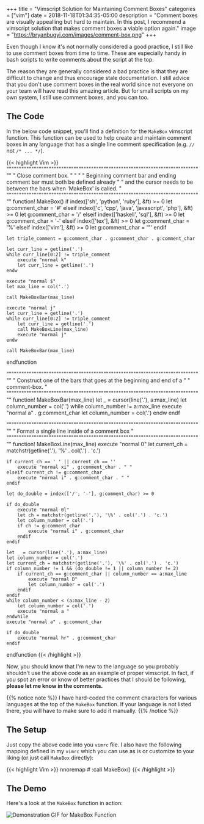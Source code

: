 +++
title = "Vimscript Solution for Maintaining Comment Boxes"
categories = ["vim"]
date = 2018-11-18T01:34:35-05:00
description = "Comment boxes are visually appealling but hard to maintain. In this post, I recommend a vimscript solution that makes comment boxes a viable option again."
image = "https://bryanbugyi.com/images/comment-box.png"
+++

Even though I know it's not normally considered a good practice, I still
like to use comment boxes from time to time. These are especially handy
in bash scripts to write comments about the script at the top.

The reason they are generally considered a bad practice is that they are
difficult to change and thus encourage stale documentation. I still
advice that you don't use comment boxes in the real world since not everyone on your
team will have read this amazing article. But for small scripts on my own
system, I still use comment boxes, and you can too.

## The Code

In the below code snippet, you'll find a definition for the `MakeBox` vimscript
function. This function can be used to help create and maintain comment boxes
in any language that has a single line comment specification (e.g. `//`
not `/* ... */`).

{{< highlight Vim >}}
"""""""""""""""""""""""""""""""""""""""""""""""""""""""""""""""""""""""""""""""
" Close comment box.                                                          "
"                                                                             "
" Beginning comment bar and ending comment bar must both be defined already   "
" and the cursor needs to be between the bars when 'MakeBox' is called.       "
"""""""""""""""""""""""""""""""""""""""""""""""""""""""""""""""""""""""""""""""
function! MakeBox()
    if index(['sh', 'python', 'ruby'], &ft) >= 0
        let g:comment_char = '#'
    elseif index(['c', 'cpp', 'java', 'javascript', 'php'], &ft) >= 0
        let g:comment_char = '/'
    elseif index(['haskell', 'sql'], &ft) >= 0
        let g:comment_char = '-'
    elseif index(['tex'], &ft) >= 0
        let g:comment_char = '%'
    elseif index(['vim'], &ft) >= 0
        let g:comment_char = '"'
    endif

    let triple_comment = g:comment_char . g:comment_char . g:comment_char

    let curr_line = getline('.')
    while curr_line[0:2] != triple_comment
        execute "normal k"
        let curr_line = getline('.')
    endw

    execute "normal $"
    let max_line = col('.')

    call MakeBoxBar(max_line)

    execute "normal j"
    let curr_line = getline('.')
    while curr_line[0:2] != triple_comment
        let curr_line = getline('.')
        call MakeBoxLine(max_line)
        execute "normal j"
    endw

    call MakeBoxBar(max_line)
endfunction

"""""""""""""""""""""""""""""""""""""""""""""""""""""""""""""""""""""""""""""""
" Construct one of the bars that goes at the beginning and end of a           "
" comment-box.                                                                "
"""""""""""""""""""""""""""""""""""""""""""""""""""""""""""""""""""""""""""""""
function! MakeBoxBar(max_line)
    let _ = cursor(line('.'), a:max_line)
    let column_number = col('.')
    while column_number != a:max_line
        execute "normal a" . g:comment_char
        let column_number = col('.')
    endw
endf

"""""""""""""""""""""""""""""""""""""""""""""""""""""""""""""""""""""""""""""""
" Format a single line inside of a comment box                                "
"""""""""""""""""""""""""""""""""""""""""""""""""""""""""""""""""""""""""""""""
function! MakeBoxLine(max_line)
    execute "normal 0"
    let current_ch = matchstr(getline('.'), '\%' . col('.') . 'c.')

    if current_ch == ' ' || current_ch == ''
        execute "normal xi" . g:comment_char . " "
    elseif current_ch != g:comment_char
        execute "normal i" . g:comment_char . " "
    endif

    let do_double = index(['/', '-'], g:comment_char) >= 0

    if do_double
        execute "normal 0l"
        let ch = matchstr(getline('.'), '\%' . col('.') . 'c.')
        let column_number = col('.')
        if ch != g:comment_char
            execute "normal i" . g:comment_char
        endif
    endif

    let _ = cursor(line('.'), a:max_line)
    let column_number = col('.')
    let current_ch = matchstr(getline('.'), '\%' . col('.') . 'c.')
    if column_number != 1 && (do_double != 1 || column_number != 2)
        if current_ch == g:comment_char || column_number == a:max_line
            execute "normal D"
            let column_number = col('.')
        endif
    endif
    while column_number < (a:max_line - 2)
        let column_number = col('.')
        execute "normal a "
    endwhile
    execute "normal a" . g:comment_char

    if do_double
        execute "normal hr" . g:comment_char
    endif
endfunction
{{< /highlight >}}

Now, you should know that I'm new to the language so you probably shouldn't use
the above code as an example of proper vimscript. In fact, if you spot an error
or know of better practices that I should be following, **please let me know in
the comments.**

{{% notice note %}}
I have hard-coded the comment characters for various languages at the top of the `MakeBox` function. If your language is not listed there, you will have to make sure to add it manually.
{{% /notice %}}

## The Setup

Just copy the above code into you `vimrc` file. I also have the following mapping defined in my `vimrc` which you can use as is or customize to your liking (or just call `MakeBox` directly): 

{{< highlight Vim >}}
nnoremap <Leader># :call MakeBox()<CR>
{{< /highlight >}}

## The Demo

Here's a look at the `MakeBox` function in action:

<img src="/images/MakeBox_Demo.gif" alt="Demonstration GIF for MakeBox Function"/>
